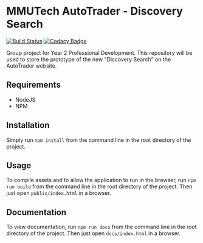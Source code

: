 # MMUTech AutoTrader - Discovery Search

[![Build Status](https://travis-ci.org/elliotleelewis/MMUTech-Autotrader.svg?branch=master)](https://travis-ci.org/elliotleelewis/MMUTech-Autotrader)
[![Codacy Badge](https://api.codacy.com/project/badge/Grade/d30ced5a0c734a9dae9adb89c77789fd)](https://www.codacy.com/app/elliotleelewis/MMUTech-Autotrader?utm_source=github.com&utm_medium=referral&utm_content=elliotleelewis/MMUTech-Autotrader&utm_campaign=badger)

Group project for Year 2 Professional Development. This repository will be used to store the prototype of the new "Discovery Search" on the AutoTrader website.

## Requirements
* NodeJS
* NPM

## Installation
Simply run `npm install` from the command line in the root directory of the project.

## Usage
To compile assets and to allow the application to run in the browser, run `npm run build` from the command line in the root directory of the project. Then just open `public/index.html` in a browser.

## Documentation
To view documentation, run `npm run docs` from the command line in the root directory of the project. Then just open `docs/index.html` in a browser.
